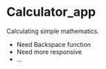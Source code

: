 # Calculator_app
Calculating simple mathematics. 
+ Need Backspace function
+ Need more responsive
+ ...

